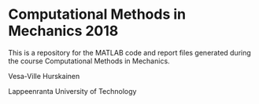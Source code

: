 # Computational Methods in Mechanics 2018

This is a repository for the MATLAB code and report files generated during the course Computational Methods in Mechanics.

Vesa-Ville Hurskainen

Lappeenranta University of Technology
